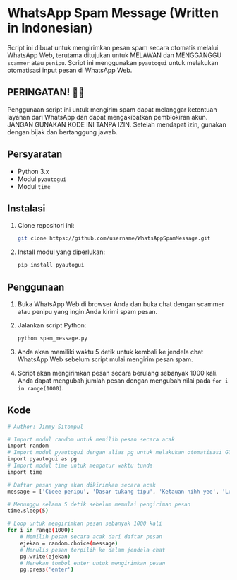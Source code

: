 
# WhatsApp Spam Message (Written in Indonesian)

Script ini dibuat untuk mengirimkan pesan spam secara otomatis melalui WhatsApp Web, terutama ditujukan untuk MELAWAN dan MENGGANGGU `scammer` atau `penipu`. Script ini menggunakan `pyautogui` untuk melakukan otomatisasi input pesan di WhatsApp Web.

## PERINGATAN! 🛑🛑
Penggunaan script ini untuk mengirim spam dapat melanggar ketentuan layanan dari WhatsApp dan dapat mengakibatkan pemblokiran akun. JANGAN GUNAKAN KODE INI TANPA IZIN. Setelah mendapat izin, gunakan dengan bijak dan bertanggung jawab. 

## Persyaratan

- Python 3.x
- Modul `pyautogui`
- Modul `time`

## Instalasi

1. Clone repositori ini:
   ```bash
   git clone https://github.com/username/WhatsAppSpamMessage.git

2. Install modul yang diperlukan:
   ```bash
   pip install pyautogui

## Penggunaan

1. Buka WhatsApp Web di browser Anda dan buka chat dengan scammer atau penipu yang ingin Anda kirimi spam pesan.

2. Jalankan script Python:
    ```bash
   python spam_message.py

3. Anda akan memiliki waktu 5 detik untuk kembali ke jendela chat WhatsApp Web sebelum script mulai mengirim pesan spam.
  
4. Script akan mengirimkan pesan secara berulang sebanyak 1000 kali. Anda dapat mengubah jumlah pesan dengan mengubah nilai pada `for i in range(1000)`.

## Kode

```bash
# Author: Jimmy Sitompul

# Import modul random untuk memilih pesan secara acak
import random
# Import modul pyautogui dengan alias pg untuk melakukan otomatisasi GUI
import pyautogui as pg
# Import modul time untuk mengatur waktu tunda
import time

# Daftar pesan yang akan dikirimkan secara acak
message = ['Cieee penipu', 'Dasar tukang tipu', 'Ketauan nihh yee', 'Lu kurang jago bro hahaha', 'SDM RENDAH']

# Menunggu selama 5 detik sebelum memulai pengiriman pesan
time.sleep(5)

# Loop untuk mengirimkan pesan sebanyak 1000 kali
for i in range(1000):
    # Memilih pesan secara acak dari daftar pesan
    ejekan = random.choice(message)
    # Menulis pesan terpilih ke dalam jendela chat
    pg.write(ejekan)
    # Menekan tombol enter untuk mengirimkan pesan
    pg.press('enter')
```



